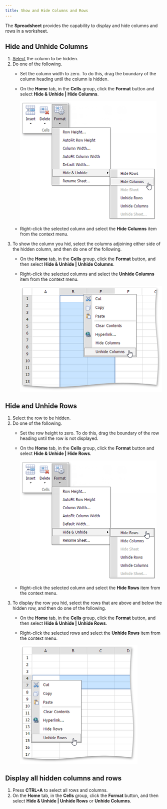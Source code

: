 ```yaml
---
title: Show and Hide Columns and Rows
---
```

The **Spreadsheet** provides the capability to display and hide columns and rows in a worksheet.

## Hide and Unhide Columns
1. [Select](../../../../interface-elements-for-web/articles/spreadsheet/editing-cells/select-cells-or-cell-content.md) the column to be hidden.
2. Do one of the following.
	* Set the column width to zero. To do this, drag the boundary of the column heading until the column is hidden.
	* On the **Home** tab, in the **Cells** group, click the **Format** button and select **Hide &amp; Unhide | Hide Columns**.
		
		![EUD_ASPxSpreadsheet_Home_HideColumns](../../../images/Img26051.png)
	* Right-click the selected column and select the **Hide Columns** item from the context menu.
3. To show the column you hid, select the columns adjoining either side of the hidden column, and then do one of the following.
	* On the **Home** tab, in the **Cells** group, click the **Format** button, and then select **Hide &amp; Unhide | Unhide Columns**.
	* Right-click the selected columns and select the **Unhide Columns** item from the context menu.
		
		![EUD_ASPxSpreadsheet_UnhideColumnsContext](../../../images/Img117714.png)

## Hide and Unhide Rows
1. Select the row to be hidden.
2. Do one of the following.
	* Set the row height to zero. To do this, drag the boundary of the row heading until the row is not displayed.
	* On the **Home** tab, in the **Cells** group, click the **Format** button and select **Hide &amp; Unhide | Hide Rows**.
		
		![EUD_ASPxSpreadsheet_Home_HideRows](../../../images/Img26052.png)
	* Right-click the selected column and select the **Hide Rows** item from the context menu.
3. To display the row you hid, select the rows that are above and below the hidden row, and then do one of the following.
	* On the **Home** tab, in the **Cells** group, click the **Format** button, and then select **Hide &amp; Unhide | Unhide Rows**.
	* Right-click the selected rows and select the **Unhide Rows** item from the context menu.
		
		![EUD_ASPxSpreadsheet_UnhideRowsContext](../../../images/Img117715.png)

## Display all hidden columns and rows
1. Press **CTRL+A** to select all rows and columns.
2. On the **Home** tab, in the **Cells** group, click the **Format** button, and then select **Hide &amp; Unhide | Unhide Rows** or **Unhide Columns**.